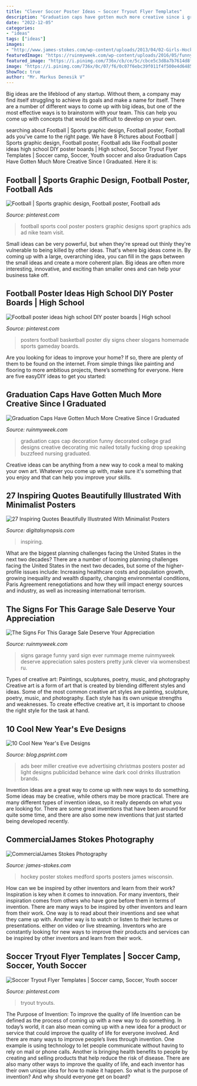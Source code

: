```yaml
---
title: "Clever Soccer Poster Ideas ~ Soccer Tryout Flyer Templates"
description: "Graduation caps have gotten much more creative since i graduated"
date: "2022-12-05"
categories:
- "ideas"
tags: ["ideas"]
images:
- "http://www.james-stokes.com/wp-content/uploads/2013/04/02-Girls-Hockey-Poster-Ideas-Medford-Wisconsin-James-Stokes-Photography.jpg"
featuredImage: "https://ruinmyweek.com/wp-content/uploads/2016/05/funny-photos-of-funny-graduation-caps-decorated-graduation-caps-mic-drop.jpg"
featured_image: "https://i.pinimg.com/736x/cb/ce/5c/cbce5c3d8a7b7614d8fbd1a2089fedc5--cheer-posters-basketball-posters.jpg"
image: "https://i.pinimg.com/736x/0c/07/f6/0c07f6ebc39f011f4f500e4d648549e1.jpg"
ShowToc: true
author: "Mr. Markus Denesik V"
---
```



Big ideas are the lifeblood of any startup. Without them, a company may find itself struggling to achieve its goals and make a name for itself. There are a number of different ways to come up with big ideas, but one of the most effective ways is to brainstorm with your team. This can help you come up with concepts that would be difficult to develop on your own.

	

		
searching about Football | Sports graphic design, Football poster, Football ads you've came to the right page. We have 8 Pictures about Football | Sports graphic design, Football poster, Football ads like Football poster ideas high school DIY poster boards | High school, Soccer Tryout Flyer Templates | Soccer camp, Soccer, Youth soccer and also Graduation Caps Have Gotten Much More Creative Since I Graduated. Here it is:
		
    
## Football | Sports Graphic Design, Football Poster, Football Ads

<img loading=lazy src="https://i.pinimg.com/736x/8e/e6/36/8ee636e91e195ac9fed364e70ed3e771--football-posters-sports-posters.jpg" onerror="this.onerror=null;this.src='https://tse4.mm.bing.net/th?id=OIP.Ge8rSdP0RAY44arVFji6mwHaKZ&amp;pid=15.1';" alt="Football | Sports graphic design, Football poster, Football ads">

_Source: pinterest.com_

>football sports cool poster posters graphic designs sport graphics ads ad nike team visit. 

	

Small ideas can be very powerful, but when they're spread out thinly they're vulnerable to being killed by other ideas. That's where big ideas come in. By coming up with a large, overarching idea, you can fill in the gaps between the small ideas and create a more coherent plan. Big ideas are often more interesting, innovative, and exciting than smaller ones and can help your business take off.

    
## Football Poster Ideas High School DIY Poster Boards | High School

<img loading=lazy src="https://i.pinimg.com/736x/cb/ce/5c/cbce5c3d8a7b7614d8fbd1a2089fedc5--cheer-posters-basketball-posters.jpg" onerror="this.onerror=null;this.src='https://tse3.mm.bing.net/th?id=OIP.lTYnknKkb63ma38khBAyjAHaNJ&amp;pid=15.1';" alt="Football poster ideas high school DIY poster boards | High school">

_Source: pinterest.com_

>posters football basketball poster diy signs cheer slogans homemade sports gameday boards. 

	

Are you looking for ideas to improve your home? If so, there are plenty of them to be found on the internet. From simple things like painting and flooring to more ambitious projects, there’s something for everyone. Here are five easyDIY ideas to get you started: 

    
## Graduation Caps Have Gotten Much More Creative Since I Graduated

<img loading=lazy src="https://ruinmyweek.com/wp-content/uploads/2016/05/funny-photos-of-funny-graduation-caps-decorated-graduation-caps-mic-drop.jpg" onerror="this.onerror=null;this.src='https://tse4.mm.bing.net/th?id=OIP.-pqBeX522s7e8sGtTvuEhAHaJ4&amp;pid=15.1';" alt="Graduation Caps Have Gotten Much More Creative Since I Graduated">

_Source: ruinmyweek.com_

>graduation caps cap decoration funny decorated college grad designs creative decorating mic nailed totally fucking drop speaking buzzfeed nursing graduated. 

	

Creative ideas can be anything from a new way to cook a meal to making your own art. Whatever you come up with, make sure it's something that you enjoy and that can help you improve your skills.

    
## 27 Inspiring Quotes Beautifully Illustrated With Minimalist Posters

<img loading=lazy src="https://digitalsynopsis.com/wp-content/uploads/2014/10/famous-quotes-illustrations-poster-minimalistic-designs-23.jpg" onerror="this.onerror=null;this.src='https://tse1.mm.bing.net/th?id=OIP.ugzNYbKnmVs5OO4-RBvcvgHaJ4&amp;pid=15.1';" alt="27 Inspiring Quotes Beautifully Illustrated With Minimalist Posters">

_Source: digitalsynopsis.com_

>inspiring. 

	

What are the biggest planning challenges facing the United States in the next two decades?
There are a number of looming planning challenges facing the United States in the next two decades, but some of the higher-profile issues include: Increasing healthcare costs and population growth, growing inequality and wealth disparity, changing environmental conditions, Paris Agreement renegotiations and how they will impact energy sources and industry, as well as increasing international terrorism.

    
## The Signs For This Garage Sale Deserve Your Appreciation

<img loading=lazy src="http://ruinmyweek.com/wp-content/uploads/2016/08/the-best-funny-pictures-of-best-garage-sale-signs-ever-10.jpg" onerror="this.onerror=null;this.src='https://tse1.mm.bing.net/th?id=OIP.EBfGlILiSg84-hZQq3icuAHaKs&amp;pid=15.1';" alt="The Signs For This Garage Sale Deserve Your Appreciation">

_Source: ruinmyweek.com_

>signs garage funny yard sign ever rummage meme ruinmyweek deserve appreciation sales posters pretty junk clever via womensbest ru. 

	

Types of creative art: Paintings, sculptures, poetry, music, and photography
Creative art is a form of art that is created by blending different styles and ideas. Some of the most common creative art styles are painting, sculpture, poetry, music, and photography. Each style has its own unique strengths and weaknesses. To create effective creative art, it is important to choose the right style for the task at hand.

    
## 10 Cool New Year&#039;s Eve Designs

<img loading=lazy src="http://blog.psprint.com/sites/default/files/2013/12/Miller-on-Behance-Google-Chrome_2013-12-10_15-11-10-Optimized.png" onerror="this.onerror=null;this.src='https://tse1.mm.bing.net/th?id=OIP.dzg-39zgBdI_Ko2A7I98-gHaKn&amp;pid=15.1';" alt="10 Cool New Year&#039;s Eve Designs">

_Source: blog.psprint.com_

>ads beer miller creative eve advertising christmas posters poster ad light designs publicidad behance wine dark cool drinks illustration brands. 

	

Invention ideas are a great way to come up with new ways to do something. Some ideas may be creative, while others may be more practical. There are many different types of invention ideas, so it really depends on what you are looking for. There are some great inventions that have been around for quite some time, and there are also some new inventions that just started being developed recently.

    
## CommercialJames Stokes Photography

<img loading=lazy src="http://www.james-stokes.com/wp-content/uploads/2013/04/02-Girls-Hockey-Poster-Ideas-Medford-Wisconsin-James-Stokes-Photography.jpg" onerror="this.onerror=null;this.src='https://tse4.mm.bing.net/th?id=OIP.UtiNm451SvhbUDYiHZDVeAHaLB&amp;pid=15.1';" alt="CommercialJames Stokes Photography">

_Source: james-stokes.com_

>hockey poster stokes medford sports posters james wisconsin. 

	

How can we be inspired by other inventors and learn from their work?
Inspiration is key when it comes to innovation. For many inventors, their inspiration comes from others who have gone before them in terms of invention. There are many ways to be inspired by other inventors and learn from their work. One way is to read about their inventions and see what they came up with. Another way is to watch or listen to their lectures or presentations. either on video or live streaming. Inventors who are constantly looking for new ways to improve their products and services can be inspired by other inventors and learn from their work.

    
## Soccer Tryout Flyer Templates | Soccer Camp, Soccer, Youth Soccer

<img loading=lazy src="https://i.pinimg.com/736x/0c/07/f6/0c07f6ebc39f011f4f500e4d648549e1.jpg" onerror="this.onerror=null;this.src='https://tse4.mm.bing.net/th?id=OIP.8QlKWgq_urm0bbRs3snE5AHaLH&amp;pid=15.1';" alt="Soccer Tryout Flyer Templates | Soccer camp, Soccer, Youth soccer">

_Source: pinterest.com_

>tryout tryouts. 

	

The Purpose of Invention: To improve the quality of life
Invention can be defined as the process of coming up with a new way to do something. In today’s world, it can also mean coming up with a new idea for a product or service that could improve the quality of life for everyone involved. And there are many ways to improve people’s lives through invention. One example is using technology to let people communicate without having to rely on mail or phone calls. Another is bringing health benefits to people by creating and selling products that help reduce the risk of disease. There are also many other ways to improve the quality of life, and each inventor has their own unique idea for how to make it happen. So what is the purpose of invention? And why should everyone get on board?

